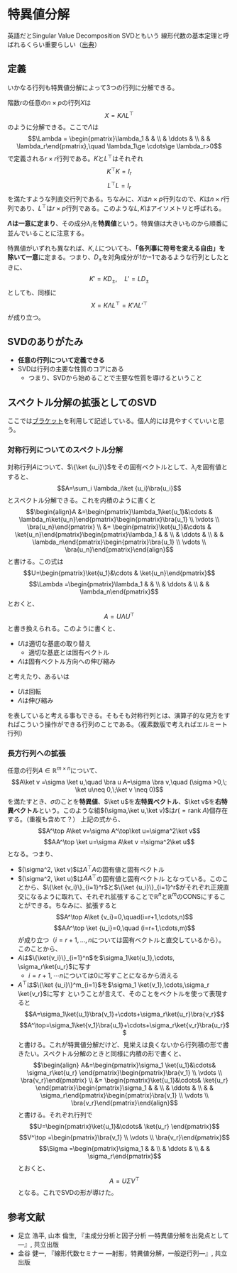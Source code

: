 # 特異値分解

英語だとSingular Value Decomposition
SVDともいう
線形代数の基本定理と呼ばれるくらい重要らしい（[出典](https://ogyahogya.hatenablog.com/entry/2019/12/30/%E7%89%B9%E7%95%B0%E5%80%A4%E5%88%86%E8%A7%A3)）

## 定義

いかなる行列も特異値分解によって3つの行列に分解できる。

階数$r$の任意の$n\times p$の行列$X$は
$$X=K\Lambda L^\top$$
のように分解できる。ここで$\Lambda$は
$$\Lambda = \begin{pmatrix}\lambda_1 & & \\ & \ddots &  \\ & & \lambda_r\end{pmatrix},\quad \lambda_1\ge \cdots\ge \lambda_r>0$$
で定義される$r\times r$行列である。$K$と$L^\top$はそれぞれ
$$K^\top K=I_r$$
$$L^\top L=I_r$$
を満たすような列直交行列である。ちなみに、$X$は$n\times p$行列なので、$K$は$n\times r$行列であり、$L^\top$は$r\times p$行列である。このような$L,K$はアイソメトリと呼ばれる。

**$\Lambda$は一意に定まり**、その成分$\lambda_i$を**特異値**という。特異値は大きいものから順番に並んでいることに注意する。

特異値がいずれも異なれば、$K,L$についても、**「各列事に符号を変える自由」を除いて一意**に定まる。つまり、$D_{\pm}$を対角成分が$1$か$-1$であるような行列としたときに、
$$K'=KD_{\pm},\quad L'=LD_\pm$$
としても、同様に
$$X=K\Lambda L^\top=K'\Lambda L'^\top$$
が成り立つ。

## SVDのありがたみ

- **任意の行列について定義できる**
- SVDは行列の主要な性質のコアにある
  - つまり、SVDから始めることで主要な性質を導けるということ

## スペクトル分解の拡張としてのSVD

ここでは[ブラケット](../../quantum/quantum-information/braket.md)を利用して記述している。個人的には見やすくていいと思う。

### 対称行列についてのスペクトル分解

対称行列$A$について、$\{\ket {u_i}\}$をその固有ベクトルとして、$\lambda_i$を固有値とすると、
$$A=\sum_i \lambda_i\ket {u_i}\bra{u_i}$$
とスペクトル分解できる。これを内積のように書くと
$$\begin{align}A &=\begin{pmatrix}\lambda_1\ket{u_1}&\cdots & \lambda_n\ket{u_n}\end{pmatrix}\begin{pmatrix}\bra{u_1} \\ \vdots \\ \bra{u_n}\end{pmatrix} \\ &= \begin{pmatrix}\ket{u_1}&\cdots & \ket{u_n}\end{pmatrix}\begin{pmatrix}\lambda_1 & & \\ & \ddots & \\ & & \lambda_n\end{pmatrix}\begin{pmatrix}\bra{u_1} \\ \vdots \\ \bra{u_n}\end{pmatrix}\end{align}$$
と書ける。この式は
$$U=\begin{pmatrix}\ket{u_1}&\cdots & \ket{u_n}\end{pmatrix}$$
$$\Lambda =\begin{pmatrix}\lambda_1 & & \\ & \ddots & \\ & & \lambda_n\end{pmatrix}$$
とおくと、
$$A=U\Lambda U^\top$$
と書き換えられる。このように書くと、

- $U$は適切な基底の取り替え
  - 適切な基底とは固有ベクトル
- $\Lambda$は固有ベクトル方向への伸び縮み

と考えたり、あるいは

- $U$は回転
- $\Lambda$は伸び縮み

を表していると考える事もできる。そもそも対称行列とは、演算子的な見方をすればこういう操作ができる行列のことである。（複素数版で考えればエルミート行列）

### 長方行列への拡張

任意の行列$A\in \mathbb R^{m\times n}$について、
$$A\ket v =\sigma \ket u,\quad \bra u A=\sigma \bra v,\quad (\sigma >0,\; \ket u\neq 0,\;\ket v \neq 0)$$
を満たすとき、$\sigma$のことを**特異値**、$\ket u$を**左特異ベクトル**、$\ket v$を**右特異ベクトル**という。このような組$(\sigma,\ket u,\ket v)$は$r(=\mathrm{rank}\; A)$個存在する。（重複も含めて？）
上記の式から、
$$A^\top A\ket v=\sigma A^\top\ket u=\sigma^2\ket v$$
$$AA^\top \ket u=\sigma A\ket v =\sigma^2\ket u$$
となる。つまり、

- $(\sigma^2, \ket v)$は$A^\top A$の固有値と固有ベクトル
- $(\sigma^2, \ket u)$は$AA^\top$の固有値と固有ベクトル
となっている。このことから、$\{\ket {v_i}\}_{i=1}^r$と$\{\ket {u_i}\}_{i=1}^r$がそれぞれ正規直交になるように取れて、それぞれ拡張することで$\mathbb R^n$と$\mathbb R^m$のCONSにすることができる。ちなみに、拡張すると
$$A^\top A\ket {v_i}=0,\quad(i=r+1,\cdots,n)$$
$$AA^\top \ket {u_i}=0,\quad (i=r+1,\cdots,m)$$
が成り立つ（$i=r+1,...,n$については固有ベクトルと直交しているから）。このことから、
- $A$は$\{\ket{v_i}\}_{i=1}^n$を$\sigma_1\ket{u_1},\cdots, \sigma_r\ket{u_r}$に写す
  - $i=r+1,\cdots n$については$0$に写すことになるから消える
- $A^\top$は$\{\ket {u_i}\}^m_{i=1}$を$\sigma_1 \ket{v_1},\cdots,\sigma_r \ket{v_r}$に写す
ということが言えて、そのことをベクトルを使って表現すると
$$A=\sigma_1\ket{u_1}\bra{v_1}+\cdots+\sigma_r\ket{u_r}\bra{v_r}$$
$$A^\top=\sigma_1\ket{v_1}\bra{u_1}+\cdots+\sigma_r\ket{v_r}\bra{u_r}$$
と書ける。これが特異値分解だけど、見栄えは良くないから行列積の形で書きたい。スペクトル分解のときと同様に内積の形で書くと、
$$\begin{align} A&=\begin{pmatrix}\sigma_1 \ket{u_1}&\cdots& \sigma_r\ket{u_r} \end{pmatrix}\begin{pmatrix}\bra{v_1} \\ \vdots \\ \bra{v_r}\end{pmatrix} \\ &= \begin{pmatrix}\ket{u_1}&\cdots& \ket{u_r} \end{pmatrix}\begin{pmatrix}\sigma_1 & & \\ & \ddots & \\ & & \sigma_r\end{pmatrix}\begin{pmatrix}\bra{v_1} \\ \vdots \\ \bra{v_r}\end{pmatrix}\end{align}$$
と書ける。それぞれ行列で
$$U=\begin{pmatrix}\ket{u_1}&\cdots& \ket{u_r} \end{pmatrix}$$
$$V^\top =\begin{pmatrix}\bra{v_1} \\ \vdots \\ \bra{v_r}\end{pmatrix}$$
$$\Sigma =\begin{pmatrix}\sigma_1 & & \\ & \ddots & \\ & & \sigma_r\end{pmatrix}$$
とおくと、
$$A=U\Sigma V^\top$$
となる。これでSVDの形が導けた。

## 参考文献

- 足立 浩平, 山本 倫生, 『主成分分析と因子分析 ―特異値分解を出発点として―』, 共立出版
- 金谷 健一, 『線形代数セミナー ―射影，特異値分解，一般逆行列―』, 共立出版